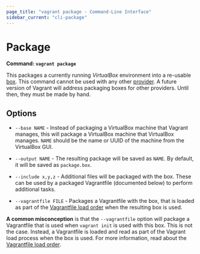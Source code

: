 ```yaml
---
page_title: "vagrant package - Command-Line Interface"
sidebar_current: "cli-package"
---
```


# Package

**Command: `vagrant package`**

This packages a currently running _VirtualBox_ environment into a
re-usable [box](/v2/boxes.html). This command cannot be used with
any other [provider](/v2/providers/index.html). A future version of Vagrant
will address packaging boxes for other providers. Until then, they must
be made by hand.

## Options

* `--base NAME` - Instead of packaging a VirtualBox machine that Vagrant
  manages, this will package a VirtualBox machine that VirtualBox manages.
  `NAME` should be the name or UUID of the machine from the VirtualBox GUI.

* `--output NAME` - The resulting package will be saved as `NAME`. By default,
  it will be saved as `package.box`.

* `--include x,y,z` - Additional files will be packaged with the box. These
  can be used by a packaged Vagrantfile (documented below) to perform additional
  tasks.

* `--vagrantfile FILE` - Packages a Vagrantfile with the box, that is loaded
  as part of the [Vagrantfile load order](/v2/vagrantfile/index.html#load-order)
  when the resulting box is used.

<div class="alert alert-info">
	<p>
		<strong>A common misconception</strong> is that the <code>--vagrantfile</code>
		option will package a Vagrantfile that is used when <code>vagrant init</code>
		is used with this box. This is not the case. Instead, a Vagrantfile
		is loaded and read as part of the Vagrant load process when the box is
		used. For more information, read about the
		<a href="/v2/vagrantfile/index.html#load-order">Vagrantfile load order</a>.
	</p>
</div>

